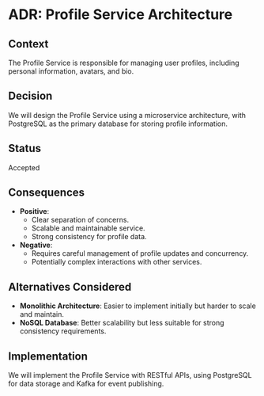 # ADR: Profile Service Architecture

## Context
The Profile Service is responsible for managing user profiles, including personal information, avatars, and bio.

## Decision
We will design the Profile Service using a microservice architecture, with PostgreSQL as the primary database for storing profile information.

## Status
Accepted

## Consequences
- **Positive**:
    - Clear separation of concerns.
    - Scalable and maintainable service.
    - Strong consistency for profile data.
- **Negative**:
    - Requires careful management of profile updates and concurrency.
    - Potentially complex interactions with other services.

## Alternatives Considered
- **Monolithic Architecture**: Easier to implement initially but harder to scale and maintain.
- **NoSQL Database**: Better scalability but less suitable for strong consistency requirements.

## Implementation
We will implement the Profile Service with RESTful APIs, using PostgreSQL for data storage and Kafka for event publishing.
